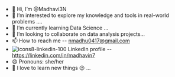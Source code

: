 - 👋 Hi, I’m @Madhavi3N
- 👀 I’m interested to explore my knowledge and tools in real-world problems ....
- 🌱 I’m currently learning Data Science ...
- 💞️ I’m looking to collaborate on data analysis projects...
- 📫 How to reach me -- nmadhu0417@gmail.com
-  ![icons8-linkedin-100](https://github.com/Madhavi3N/Madhavi3N/assets/146516099/5d298a40-0ebf-4fb5-a634-bfbe2231971e) LinkedIn profile -- https://linkedin.com/in/madhavin7
-  😄 Pronouns: she/her
- 🤩 I love to learn new things 😉 ...

<!---
Madhavi3N/Madhavi3N is a ✨ special ✨ repository because its `README.md` (this file) appears on your GitHub profile.
You can click the Preview link to take a look at your changes.
--->

